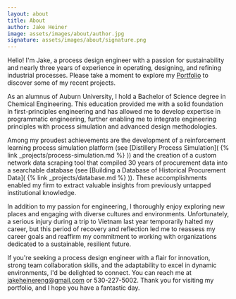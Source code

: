 ```yaml
---
layout: about
title: About
author: Jake Heiner
image: assets/images/about/author.jpg
signature: assets/images/about/signature.png
---
```


Hello! I'm Jake, a process design engineer with a passion for sustainability and nearly three years of experience in operating, designing, and refining industrial processes. Please take a moment to explore my [Portfolio](/portfolio) to discover some of my recent projects.

As an alumnus of Auburn University, I hold a Bachelor of Science degree in Chemical Engineering. This education provided me with a solid foundation in first-principles engineering and has allowed me to develop expertise in programmatic engineering, further enabling me to integrate engineering principles with process simulation and advanced design methodologies.

Among my proudest achievements are the development of a reinforcement learning process simulation platform (see [Distillery Process Simulation]( {% link _projects/process-simulation.md %} )) and the creation of a custom network data scraping tool that compiled 30 years of procurement data into a searchable database (see [Building a Database of Historical Procurement Data]( {% link _projects/database.md %} )). These accomplishments enabled my firm to extract valuable insights from previously untapped institutional knowledge.

In addition to my passion for engineering, I thoroughly enjoy exploring new places and engaging with diverse cultures and environments. Unfortunately, a serious injury during a trip to Vietnam last year temporarily halted my career, but this period of recovery and reflection led me to reassess my career goals and reaffirm my commitment to working with organizations dedicated to a sustainable, resilient future.

If you're seeking a process design engineer with a flair for innovation, strong team collaboration skills, and the adaptability to excel in dynamic environments, I'd be delighted to connect. You can reach me at jakeheinereng@gmail.com or 530-227-5002. Thank you for visiting my portfolio, and I hope you have a fantastic day.

                   